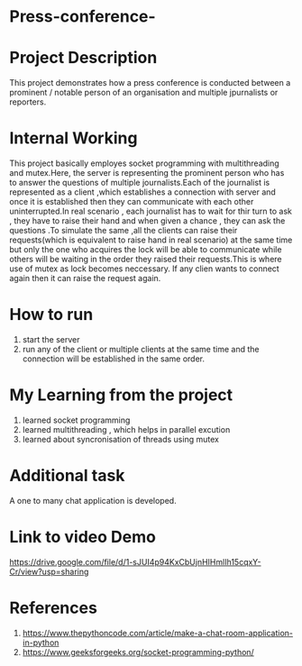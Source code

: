 # Press-conference-
# Project Description 
This project demonstrates how a press conference is conducted between a prominent / notable person of an organisation and multiple jpurnalists or reporters.
# Internal Working 
This project basically employes socket programming with multithreading and mutex.Here, the server is representing the prominent person who has to answer the questions of
multiple journalists.Each  of the journalist is represented as a client ,which establishes a connection with server and once it is established then they can communicate with each other uninterrupted.In real scenario , each journalist has to wait for thir turn to ask , they have to raise their hand and when given a chance , they can ask the questions .To simulate the same ,all the clients can raise their requests(which is equivalent to raise hand in real scenario) at the same time  but only the one who  acquires the lock will be able to communicate while others will be waiting in the order they raised their requests.This is where use of mutex as lock becomes neccessary.
If any clien wants to connect again then it can raise the request again.
# How to run 
1. start the server 
2. run any of the client or multiple clients at the same time and the connection will be established in the same order.
# My Learning from the project 
1. learned socket programming
2. learned multithreading , which helps in parallel excution
3. learned about syncronisation of threads using mutex
# Additional task 
A one to many chat application is developed.
# Link to video Demo
https://drive.google.com/file/d/1-sJUI4p94KxCbUjnHIHmlIh15cqxY-Cr/view?usp=sharing
# References 
1. https://www.thepythoncode.com/article/make-a-chat-room-application-in-python
2.  https://www.geeksforgeeks.org/socket-programming-python/

